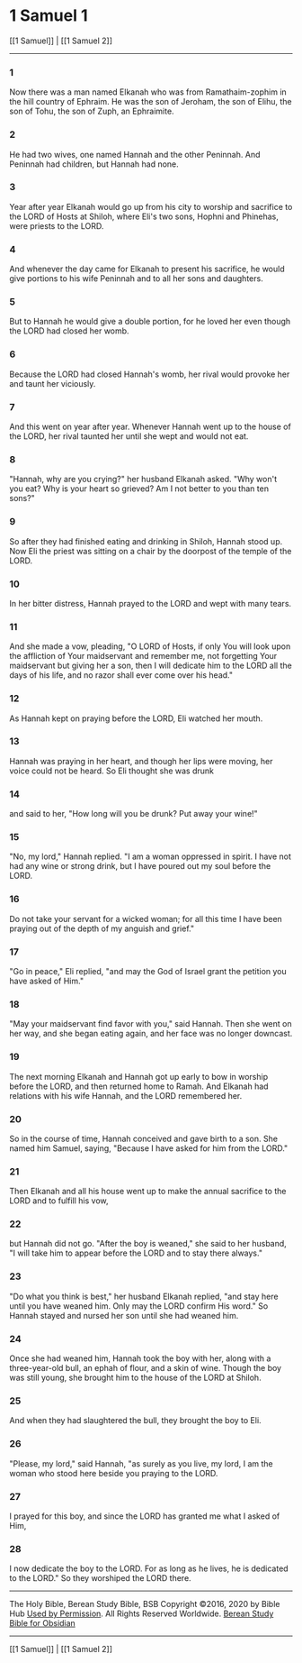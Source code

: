 # 1 Samuel 1

[[1 Samuel]] | [[1 Samuel 2]]

---

### 1
Now there was a man named Elkanah who was from Ramathaim-zophim in the hill country of Ephraim. He was the son of Jeroham, the son of Elihu, the son of Tohu, the son of Zuph, an Ephraimite.

### 2
He had two wives, one named Hannah and the other Peninnah. And Peninnah had children, but Hannah had none.

### 3
Year after year Elkanah would go up from his city to worship and sacrifice to the LORD of Hosts at Shiloh, where Eli's two sons, Hophni and Phinehas, were priests to the LORD.

### 4
And whenever the day came for Elkanah to present his sacrifice, he would give portions to his wife Peninnah and to all her sons and daughters.

### 5
But to Hannah he would give a double portion, for he loved her even though the LORD had closed her womb.

### 6
Because the LORD had closed Hannah's womb, her rival would provoke her and taunt her viciously.

### 7
And this went on year after year. Whenever Hannah went up to the house of the LORD, her rival taunted her until she wept and would not eat.

### 8
"Hannah, why are you crying?" her husband Elkanah asked. "Why won't you eat? Why is your heart so grieved? Am I not better to you than ten sons?"

### 9
So after they had finished eating and drinking in Shiloh, Hannah stood up. Now Eli the priest was sitting on a chair by the doorpost of the temple of the LORD.

### 10
In her bitter distress, Hannah prayed to the LORD and wept with many tears.

### 11
And she made a vow, pleading, "O LORD of Hosts, if only You will look upon the affliction of Your maidservant and remember me, not forgetting Your maidservant but giving her a son, then I will dedicate him to the LORD all the days of his life, and no razor shall ever come over his head."

### 12
As Hannah kept on praying before the LORD, Eli watched her mouth.

### 13
Hannah was praying in her heart, and though her lips were moving, her voice could not be heard. So Eli thought she was drunk

### 14
and said to her, "How long will you be drunk? Put away your wine!"

### 15
"No, my lord," Hannah replied. "I am a woman oppressed in spirit. I have not had any wine or strong drink, but I have poured out my soul before the LORD.

### 16
Do not take your servant for a wicked woman; for all this time I have been praying out of the depth of my anguish and grief."

### 17
"Go in peace," Eli replied, "and may the God of Israel grant the petition you have asked of Him."

### 18
"May your maidservant find favor with you," said Hannah. Then she went on her way, and she began eating again, and her face was no longer downcast.

### 19
The next morning Elkanah and Hannah got up early to bow in worship before the LORD, and then returned home to Ramah. And Elkanah had relations with his wife Hannah, and the LORD remembered her.

### 20
So in the course of time, Hannah conceived and gave birth to a son. She named him Samuel, saying, "Because I have asked for him from the LORD."

### 21
Then Elkanah and all his house went up to make the annual sacrifice to the LORD and to fulfill his vow,

### 22
but Hannah did not go. "After the boy is weaned," she said to her husband, "I will take him to appear before the LORD and to stay there always."

### 23
"Do what you think is best," her husband Elkanah replied, "and stay here until you have weaned him. Only may the LORD confirm His word." So Hannah stayed and nursed her son until she had weaned him.

### 24
Once she had weaned him, Hannah took the boy with her, along with a three-year-old bull, an ephah of flour, and a skin of wine. Though the boy was still young, she brought him to the house of the LORD at Shiloh.

### 25
And when they had slaughtered the bull, they brought the boy to Eli.

### 26
"Please, my lord," said Hannah, "as surely as you live, my lord, I am the woman who stood here beside you praying to the LORD.

### 27
I prayed for this boy, and since the LORD has granted me what I asked of Him,

### 28
I now dedicate the boy to the LORD. For as long as he lives, he is dedicated to the LORD." So they worshiped the LORD there.

---

The Holy Bible, Berean Study Bible, BSB
Copyright ©2016, 2020 by Bible Hub
[Used by Permission](https://berean.bible/terms.htm). All Rights Reserved Worldwide.
[Berean Study Bible for Obsidian](https://github.com/gapmiss/berean-study-bible-for-obsidian)

---

[[1 Samuel]] | [[1 Samuel 2]]

